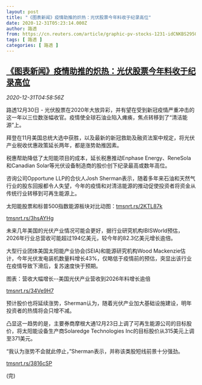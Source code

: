 ```yaml
---
layout: post
title: "《图表新闻》疫情助推的炽热：光伏股票今年料收于纪录高位"
date: 2020-12-31T05:23:14.000Z
author: 路透
from: https://cn.reuters.com/article/graphic-pv-stocks-1231-idCNKBS2950EJ
tags: [ 路透 ]
categories: [ 路透 ]
---
```

<!--1609392194000-->
[《图表新闻》疫情助推的炽热：光伏股票今年料收于纪录高位](https://cn.reuters.com/article/graphic-pv-stocks-1231-idCNKBS2950EJ)
------

<div>
<div><i>2020-12-31T04:58:56Z</i></div><p>路透12月30日 - 光伏股票在2020年大放异彩，并有望在受到新冠疫情严重冲击的这一年以三位数涨幅收官。疫情使全球石油业陷入瘫痪，焦点转移到了“清洁能源”上。</p><p>拜登在11月美国总统大选中获胜，以及最新的新冠救助及融资法案中规定，将光伏产业税收优惠政策延长两年，都是涨势助推因素。</p><p>税惠帮助降低了太阳能项目的成本，延长税惠推动Enphase Energy、ReneSola和Canadian Solar等光伏设备制造商的股价创下纪录最高或数年高位。</p><p>咨询公司Opportune LLP的合伙人Josh Sherman表示，随着多年来石油和天然气行业的股东回报都令人失望，今年的疫情和对清洁能源的推动促使投资者将资金从传统行业转移到可再生能源上。</p><p>太阳能股票和标普500指数能源板块对比动图：<a href="https://tmsnrt.rs/2KTL87k">tmsnrt.rs/2KTL87k</a></p><p><a href="https://tmsnrt.rs/3hsAYHg">tmsnrt.rs/3hsAYHg</a></p><p>未来几年美国的光伏产业情况可能会更好，据行业研究机构IBISWorld预估，2026年行业总营收可能超过194亿美元，较今年的82.3亿美元增长逾倍。</p><p>大型行业团体美国太阳能产业协会(SEIA)和能源研究机构Wood Mackenzie估计，今年光伏发电装机数量料增长43%，仅略低于疫情前的预估，突显出该行业在疫情导致下滑后，复苏速度快于预期。</p><p>图表：营收大幅增长--美国光伏产业营收到2026年料增长逾倍</p><p><a href="https://tmsnrt.rs/34Ve9H7">tmsnrt.rs/34Ve9H7</a></p><p>预计股价也将延续涨势，Sherman认为，随着光伏产业加大基础设施建设，明年投资者的热情将会只增不减。</p><p>凸显这一趋势的是，主要券商摩根大通12月23日上调了可再生能源公司的目标股价，将太阳能设备生产商Solaredge Technologies Inc的目标股价从315美元上调至371美元。</p><p>“我认为涨势不会就此停止，”Sherman表示，并称该类股短线前景十分强劲。</p><p><a href="https://tmsnrt.rs/3816cSP">tmsnrt.rs/3816cSP</a></p><p>(完)</p>
</div>
